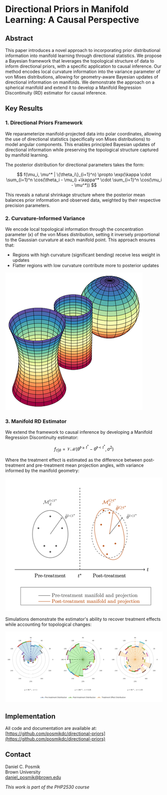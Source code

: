 # Directional Priors in Manifold Learning: A Causal Perspective

## Abstract

This paper introduces a novel approach to incorporating prior distributional information into manifold learning through directional statistics. We propose a Bayesian framework that leverages the topological structure of data to inform directional priors, with a specific application to causal inference. Our method encodes local curvature information into the variance parameter of von Mises distributions, allowing for geometry-aware Bayesian updates of directional information on manifolds. We demonstrate the approach on a spherical manifold and extend it to develop a Manifold Regression Discontinuity (RD) estimator for causal inference.

## Key Results

### 1. Directional Priors Framework

We reparameterize manifold-projected data into polar coordinates, allowing the use of directional statistics (specifically von Mises distributions) to model angular components. This enables principled Bayesian updates of directional information while preserving the topological structure captured by manifold learning.

The posterior distribution for directional parameters takes the form:

$$
f(\mu_i, \mu^* | \{\theta_i\}_{i=1}^n) \propto \exp(\kappa \cdot \sum_{i=1}^n \cos(\theta_i - \mu_i) +\kappa^* \cdot \sum_{i=1}^n \cos(\mu_i - \mu^*))
$$

This reveals a natural shrinkage structure where the posterior mean balances prior information and observed data, weighted by their respective precision parameters.

### 2. Curvature-Informed Variance

We encode local topological information through the concentration parameter (κ) of the von Mises distribution, setting it inversely proportional to the Gaussian curvature at each manifold point. This approach ensures that:

- Regions with high curvature (significant bending) receive less weight in updates
- Flatter regions with low curvature contribute more to posterior updates

![Gaussian Curvature Types](fig/gaussian-curvature.png)

### 3. Manifold RD Estimator

We extend the framework to causal inference by developing a Manifold Regression Discontinuity estimator:

$$
f_{\tau | \theta} = 
\mathcal{VM}
\left(
  \bar{\theta}^{t \geq t^*} - \bar{\theta}^{t < t^*}, \sigma^2 
\right)
$$

Where the treatment effect is estimated as the difference between post-treatment and pre-treatment mean projection angles, with variance informed by the manifold geometry:

![Manifold RD Estimator](fig/manifold-rd.png)

Simulations demonstrate the estimator's ability to recover treatment effects while accounting for topological changes:

![RD Simulation Results](fig/rd-sim.png)

## Implementation

All code and documentation are available at: [https://github.com/posmikdc/directional-priors](https://github.com/posmikdc/directional-priors)

## Contact

Daniel C. Posmik  
Brown University  
daniel_posmik@brown.edu

*This work is part of the PHP2530 course*
